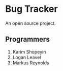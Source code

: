 # Bug Tracker
An open source project.

## Programmers
1. Karim Shopeyin
2. Logan Leavel
3. Markus Reynolds